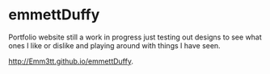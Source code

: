 # emmettDuffy
Portfolio website still a work in progress just testing out designs to see what ones I like or dislike and playing around with things I have seen.

http://Emm3tt.github.io/emmettDuffy.
